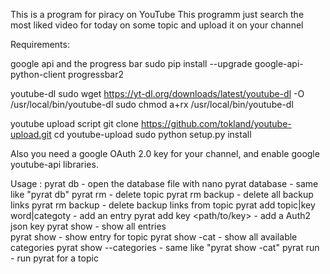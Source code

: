 This is a program for piracy on YouTube
This programm just search the most liked video for today on some topic and upload it on your channel


Requirements:

google api and the progress bar
sudo pip install --upgrade google-api-python-client progressbar2

youtube-dl
sudo wget https://yt-dl.org/downloads/latest/youtube-dl -O /usr/local/bin/youtube-dl
sudo chmod a+rx /usr/local/bin/youtube-dl

youtube upload script
git clone https://github.com/tokland/youtube-upload.git
cd youtube-upload
sudo python setup.py install

Also you need a google OAuth 2.0 key for your channel, and enable google youtube-api libraries.

Usage : 
pyrat db                            - open the database file with nano 
pyrat database						- same like "pyrat db"
pyrat rm <topic> 					- delete topic
pyrat rm backup                     - delete all backup links
pyrat rm backup <topic>             - delete backup links from topic
pyrat add topic|key word|categoty   - add an entry
pyrat add key <path/to/key> <topic> - add a Auth2 json key
pyrat show 							- show all entries						
pyrat show <topic>					- show entry for topic
pyrat show -cat                     - show all available categories
pyrat show --categories             - same like "pyrat show -cat"
pyrat run <topic>                   - run pyrat for a topic
